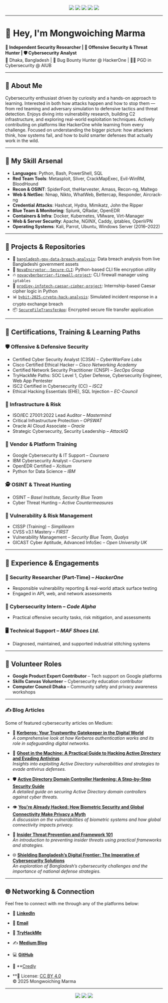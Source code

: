 <!-- Header Badge Banner -->
<p align="center">
  <img src="https://img.shields.io/badge/Independent Security Researcher-black?style=for-the-badge&logo=protonmail&logoColor=white">
  <img src="https://img.shields.io/badge/Offensive Security Enthusiast-red?style=for-the-badge&logo=HackTheBox&logoColor=white">
  <img src="https://img.shields.io/badge/TryHackMe-Elite-critical?style=for-the-badge&logo=tryhackme&logoColor=white">
  <img src="https://img.shields.io/badge/Red Team & OSINT Specialist-blue?style=for-the-badge&logo=Wireshark&logoColor=white">
  <a href="https://creativecommons.org/licenses/by/4.0/" target="_blank">
    <img src="https://img.shields.io/badge/License-CC--BY--4.0-success?style=for-the-badge&logo=creativecommons&logoColor=white">
  </a>
</p>


---

# 👋 Hey, I'm Mongwoiching Marma  
**🎯 Independent Security Researcher | 🧠 Offensive Security & Threat Hunter | 🛡️ Cybersecurity Analyst**  
📍 Dhaka, Bangladesh | 🔐 Bug Bounty Hunter @ HackerOne | 🧑‍🎓 PGD in Cybersecurity @ AIUB  

---

## 🧭 About Me
Cybersecurity enthusiast driven by curiosity and a hands-on approach to learning. Interested in both how attacks happen and how to stop them — from red teaming and adversary simulation to defensive tactics and threat detection. Enjoys diving into vulnerability research, building C2 infrastructure, and exploring real-world exploitation techniques. Actively contributing on platforms like HackerOne while learning from every challenge. Focused on understanding the bigger picture: how attackers think, how systems fail, and how to build smarter defenses that actually work in the wild.

---
## 🔧 My Skill Arsenal

- **Languages**: Python, Bash, PowerShell, SQL  
- **Red Team Tools**: Metasploit, Sliver, CrackMapExec, Evil-WinRM, BloodHound  
- **Recon & OSINT**: SpiderFoot, theHarvester, Amass, Recon-ng, Maltego  
- **Web & NetSec**: Nmap, Nikto, WhatWeb, Bettercap, Responder, Aircrack-ng  
- **Credential Attacks**: Hashcat, Hydra, Mimikatz, John the Ripper  
- **Blue Team & Monitoring**: Splunk, QRadar, OpenEDR  
- **Containers & Infra**: Docker, Kubernetes, VMware, Virt-Manager  
- **Web & Server Security**: Apache, NGINX, Caddy, iptables, OpenVPN  
- **Operating Systems**: Kali, Parrot, Ubuntu, Windows Server (2016–2022)

---

## 🧪 Projects & Repositories

- 🔎 [`bangladesh-gov-data-breach-analysis`](https://github.com/ZeroHack01/bangladesh-gov-data-breach-analysis): Data breach analysis from live Bangladeshi government assets  
- 🔐 [`NovaEncryptor--Secure-CLI`](https://github.com/ZeroHack01/NovaEncryptor--Secure-CLI): Python-based CLI file encryption utility  
- 🔥 [`novacyberbarrier-firewall-project`](https://github.com/ZeroHack01/novacyberbarrier-firewall-project): CLI firewall manager using `iptables`  
- 🧠 [`prodigy-infotech-caesar-cipher-project`](https://github.com/ZeroHack01/prodigy-infotech-caesar-cipher-project): Internship-based Caesar cipher logic in Python  
- 📊 [`bybit-2025-crypto-hack-analysis`](https://github.com/ZeroHack01/bybit-2025-crypto-hack-analysis): Simulated incident response in a crypto exchange breach  
- 📦 [`SecureFileTransferApp`](https://github.com/ZeroHack01/SecureFileTransferApp): Encrypted secure file transfer application

---

## 📜 Certifications, Training & Learning Paths

### 🛡️ Offensive & Defensive Security
- Certified Cyber Security Analyst (C3SA) – *CyberWarFare Labs*  
- Cisco Certified Ethical Hacker – *Cisco Networking Academy*  
- Certified Network Security Practitioner (CNSP) – *SecOps Group*  
- TryHackMe Paths: SOC Level 1, Cyber Defense, Cybersecurity Engineer, Web App Pentester  
- ISC2 Certified in Cybersecurity (CC) – *ISC2*  
- Ethical Hacking Essentials (EHE), SQL Injection – *EC-Council*

### 🧰 Infrastructure & Risk
- ISO/IEC 27001:2022 Lead Auditor – *Mastermind*  
- Critical Infrastructure Protection – *OPSWAT*  
- Oracle AI Cloud Associate – *Oracle*  
- Strategic Cybersecurity, Security Leadership – *AttackIQ*

### 🧠 Vendor & Platform Training
- Google Cybersecurity & IT Support – *Coursera*  
- IBM Cybersecurity Analyst – *Coursera*  
- OpenEDR Certified – *Xcitium*  
- Python for Data Science – *IBM*

### 🕵️ OSINT & Threat Hunting
- OSINT – *Basel Institute, Security Blue Team*  
- Cyber Threat Hunting – *Active Countermeasures*

### 🔐 Vulnerability & Risk Management
- CISSP (Training) – *Simplilearn*  
- CVSS v3.1 Mastery – *FIRST*  
- Vulnerability Management – *Security Blue Team*, *Qualys*  
- GICAST Cyber Aptitude, Advanced InfoSec – *Open University UK*

---

## 💼 Experience & Engagements

### 🔐 Security Researcher (Part-Time) – *HackerOne*  
- Responsible vulnerability reporting & real-world attack surface testing  
- Engaged in API, web, and network assessments

### 🧠 Cybersecurity Intern – *Code Alpha*  
- Practical offensive security tasks, risk mitigation, and assessments

### 🖥️ Technical Support – *MAF Shoes Ltd.*  
- Diagnosed, maintained, and supported industrial stitching systems

---

## 🤝 Volunteer Roles

- **Google Product Expert Contributor** – Tech support on Google platforms 
- **Skills Canvas Volunteer** – Cybersecurity education contributor  
- **Computer Council Dhaka** – Community safety and privacy awareness workshops

---

### ✍️ Blog Articles

Some of featured cybersecurity articles on Medium:

- 🔐 **[Kerberos: Your Trustworthy Gatekeeper in the Digital World](https://medium.com/@NextGencyber/kerberos-your-trustworthy-gatekeeper-in-the-digital-world-79df0146cf69)**  
  *A comprehensive look at how Kerberos authentication works and its role in safeguarding digital networks.*

- 👻 **[Ghost in the Machine: A Practical Guide to Hacking Active Directory and Evading Antivirus](https://medium.com/@NextGencyber/ghost-in-the-machine-a-practical-guide-to-hacking-active-directory-and-evading-antivirus-14fdac460498)**  
  *Insights into exploiting Active Directory vulnerabilities and strategies to evade antivirus defenses.*

- 🛡️ **[Active Directory Domain Controller Hardening: A Step-by-Step Security Guide](https://medium.com/@NextGencyber/active-directory-domain-controller-hardening-a-step-by-step-security-guide-dd017878193e)**  
  *A detailed guide on securing Active Directory domain controllers against cyber threats.*

- 👁️ **[You're Already Hacked: How Biometric Security and Global Connectivity Make Privacy a Myth](https://medium.com/@NextGencyber/youre-already-hacked-how-biometric-security-and-global-connectivity-make-privacy-a-myth-e83318dd34c5)**  
  *A discussion on the vulnerabilities of biometric systems and how global connectivity impacts privacy.*

- 🧩 **[Insider Threat Prevention and Framework 101](https://medium.com/@NextGencyber/insider-threat-prevention-and-framework-101-cacf46d9247b)**  
  *An introduction to preventing insider threats using practical frameworks and strategies.*

- 🌐 **[Shielding Bangladesh’s Digital Frontier: The Imperative of Cybersecurity Solutions](https://medium.com/@NextGencyber/shielding-bangladeshs-digital-frontier-the-imperative-of-cybersecurity-solutions-89733b810742)**  
  *An exploration of Bangladesh’s cybersecurity challenges and the importance of national defense strategies.*


---

## 🌐 Networking & Connection 

Feel free to connect with me through any of the platforms below:

- 💼 **[LinkedIn](https://bd.linkedin.com/in/mongwoi)**
- 📧 **[Email](mailto:mongwoiching2080@gmail.com)**
- 🧠 **[TryHackMe](https://tryhackme.com/p/Mongwoiching)**
- ✍️ **[Medium Blog](https://medium.com/@NextGencyber)**
- 💻 **[GitHub](https://github.com/ZeroHack01)**
- 🏅 **[Credly](https://www.credly.com/users/mongwoiching-marma)


- **📝 License: [CC BY 4.0](https://creativecommons.org/licenses/by/4.0/)  
© 2025 Mongwoiching Marma 

---


<p align="center">
  <img src="https://img.shields.io/badge/Red Team Ready-darkred?style=for-the-badge&logo=HackTheBox&logoColor=white">
  <img src="https://img.shields.io/badge/Ethical Hacker On Mission-blue?style=for-the-badge&logo=OWASP&logoColor=white">
  <img src="https://img.shields.io/badge/Secure the Web-00cc99?style=for-the-badge&logo=Mozilla-Firefox&logoColor=white">
</p>

